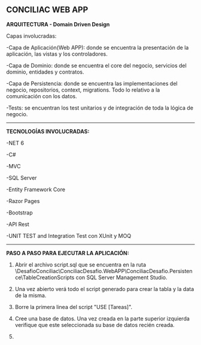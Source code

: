 CONCILIAC WEB APP
-
**ARQUITECTURA - Domain Driven Design**

Capas involucradas: 

  -Capa de Aplicación(Web APP): donde se encuentra la presentación de la aplicación, las vistas y los controladores.
  
  -Capa de Dominio: donde se encuentra el core del negocio, servicios del dominio, entidades y contratos.
  
  -Capa de Persistencia: donde se encuentra las implementaciones del negocio, repositorios, context, migrations. Todo lo relativo a la comunicación con los datos.
  
  -Tests: se encuentran los test unitarios y de integración de toda la lógica de negocio.

-------------------------------------------
  **TECNOLOGÍAS INVOLUCRADAS:**

  -NET 6

  -C#

  -MVC

  -SQL Server

  -Entity Framework Core

  -Razor Pages

  -Bootstrap

  -API Rest

  -UNIT TEST and Integration Test con XUnit y MOQ

-------------------------------------------
**PASO A PASO PARA EJECUTAR LA APLICACIÓN:**

1) Abrir el archivo script.sql que se encuentra en la ruta \DesafioConciliac\ConciliacDesafio.WebAPP\ConciliacDesafio.Persistence\TableCreationScripts con SQL Server Management Studio.

2) Una vez abierto verá todo el script generado para crear la tabla y la data de la misma.

3) Borre la primera linea del script "USE [Tareas]".

4) Cree una base de datos. Una vez creada en la parte superior izquierda verifique que este seleccionada su base de datos recién creada.

5)
